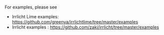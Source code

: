 For examples, please see 

- Irrlicht Lime examples: https://github.com/greenya/irrlichtlime/tree/master/examples
- Irrlicht examples : https://github.com/zaki/irrlicht/tree/master/examples